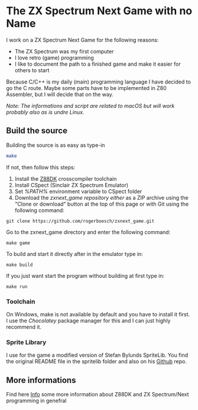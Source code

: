 # The ZX Spectrum Next Game with no Name

I work on a ZX Spectrum Next Game for the following reasons:

- The ZX Spectrum was my first computer
- I love retro (game) programming
- I like to document the path to a finished game and make it easier for others to start

Because C/C++ is my daily (main) programming language I have decided to go the C route.
Maybe some parts have to be implemented in Z80 Assembler, but I will decide that on the way.

*Note: The informations and script are related to macOS but will work probably also as is undre Linux.*


## Build the source

Building the source is as easy as type-in

```bash
make
```

If not, then follow this steps:

1. Install the [Z88DK](https://github.com/z88dk/z88dk) crosscompiler toolchain
2. Install CSpect (Sinclair ZX Spectrum Emulator)
2. Set *%PATH%* environment variable to CSpect folder
3. Download the *zxnext_game repository either* as a ZIP archive using the "Clone or download" button at the top of this page or with Git using the following command:

```git clone https://github.com/rogerboesch/zxnext_game.git```

Go to the zxnext_game directory and enter the following command:

```make game```

To build and start it directly after in the emulator type in:

```make build```

If you just want start the program without building at first type in:

```make run```


### Toolchain

On Windows, make is not available by default and you have to install it first.
I use the *Chocolatey* package manager for this and I can just highly recommend it.

### Sprite Library

I use for the game a modified version of Stefan Bylunds SpriteLib.
You find the original README file in the spritelib folder and also on his [Github](https://github.com/stefanbylund/zxnext_sprite) repo.


## More informations

Find here [Info](INFO.md) some more information about Z88DK and ZX Spectrum/Next programming in genefral

